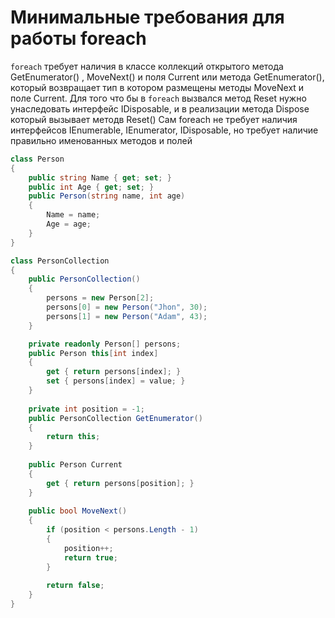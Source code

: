 # Минимальные требования для работы foreach

`foreach` требует наличия в классе коллекций открытого метода GetEnumerator() , MoveNext() и поля Current или метода GetEnumerator(), который возвращает тип в котором размещены методы MoveNext и поле Current. Для того что бы в `foreach` вызвался метод Reset нужно  унаследовать интерфейс IDisposable, и в реализации метода Dispose который вызывает методв Reset()
Сам foreach не требует наличия интерфейсов IEnumerable, IEnumerator, IDisposable, но требует наличие правильно именованных методов и полей

```c#
class Person
{
    public string Name { get; set; }
    public int Age { get; set; }
    public Person(string name, int age)
    {
        Name = name;
        Age = age;
    }
}

class PersonCollection 
{    
    public PersonCollection()
    {
        persons = new Person[2];
        persons[0] = new Person("Jhon", 30);
        persons[1] = new Person("Adam", 43);
    } 

    private readonly Person[] persons;
    public Person this[int index]
    {
        get { return persons[index]; }
        set { persons[index] = value; }
    }
    
    private int position = -1;
    public PersonCollection GetEnumerator()
    {
        return this;
    }
    
    public Person Current
    {
        get { return persons[position]; }
    }
    
    public bool MoveNext()
    {
        if (position < persons.Length - 1)
        {
            position++;
            return true;
        }
    
        return false;
    }
}
```
